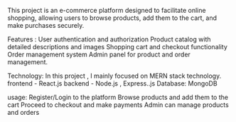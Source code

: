 This project is an e-commerce platform designed to facilitate online shopping, allowing users to browse products, add them to the cart, and make purchases securely.


Features :
User authentication and authorization
Product catalog with detailed descriptions and images
Shopping cart and checkout functionality
Order management system
Admin panel for product and order management.


Technology:
In this project , I mainly focused on MERN stack technology. 
frontend - React.js
backend - Node.js , Express..js
Database: MongoDB

usage:
Register/Login to the platform
Browse products and add them to the cart
Proceed to checkout and make payments
Admin can manage products and orders
